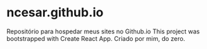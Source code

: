 # ncesar.github.io
Repositório para hospedar meus sites no Github.io
This project was bootstrapped with Create React App.
Criado por mim, do zero.
